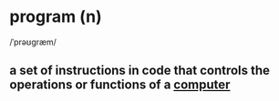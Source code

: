 # program (n)

/ˈprəʊɡræm/

## a set of instructions in code that controls the operations or functions of a [computer](computer-n.md#an-electronic-machine-that-can-store-organize-and-find-information-do-processes-with-numbers-and-other-data-and-control-other-machines)